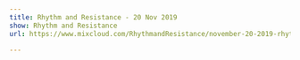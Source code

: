 ```yaml
---
title: Rhythm and Resistance - 20 Nov 2019
show: Rhythm and Resistance
url: https://www.mixcloud.com/RhythmandResistance/november-20-2019-rhythm-and-resistance-live-broadcast/

---
```

